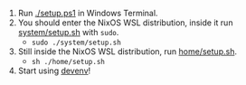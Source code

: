 1. Run [./setup.ps1](./setup.ps1) in Windows Terminal.
2. You should enter the NixOS WSL distribution, inside it run [system/setup.sh](./system/setup.sh) with `sudo`.
   - `sudo ./system/setup.sh`
3. Still inside the NixOS WSL distribution, run [home/setup.sh](./home/setup.sh).
   - `sh ./home/setup.sh`
4. Start using [devenv](https://devenv.sh/)!

